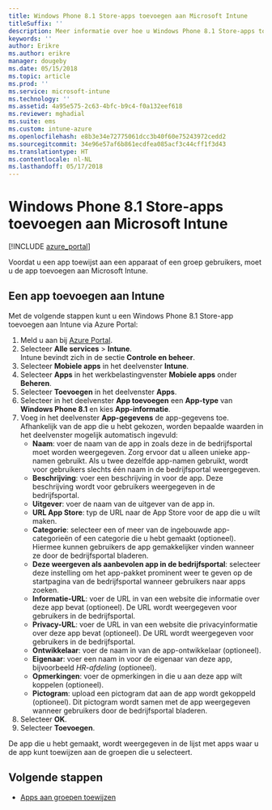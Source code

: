 ```yaml
---
title: Windows Phone 8.1 Store-apps toevoegen aan Microsoft Intune
titleSuffix: ''
description: Meer informatie over hoe u Windows Phone 8.1 Store-apps toevoegt aan Microsoft Intune.
keywords: ''
author: Erikre
ms.author: erikre
manager: dougeby
ms.date: 05/15/2018
ms.topic: article
ms.prod: ''
ms.service: microsoft-intune
ms.technology: ''
ms.assetid: 4a95e575-2c63-4bfc-b9c4-f0a132eef618
ms.reviewer: mghadial
ms.suite: ems
ms.custom: intune-azure
ms.openlocfilehash: e8b3e34e72775061dcc3b40f60e75243972cedd2
ms.sourcegitcommit: 34e96e57af6b861ecdfea085acf3c44cff1f3d43
ms.translationtype: HT
ms.contentlocale: nl-NL
ms.lasthandoff: 05/17/2018
---
```

# <a name="add-windows-phone-81-store-apps-to-microsoft-intune"></a>Windows Phone 8.1 Store-apps toevoegen aan Microsoft Intune

[!INCLUDE [azure_portal](./includes/azure_portal.md)]

Voordat u een app toewijst aan een apparaat of een groep gebruikers, moet u de app toevoegen aan Microsoft Intune. 

## <a name="add-an-app-to-intune"></a>Een app toevoegen aan Intune
Met de volgende stappen kunt u een Windows Phone 8.1 Store-app toevoegen aan Intune via Azure Portal:

1. Meld u aan bij [Azure Portal](https://portal.azure.com).
2. Selecteer **Alle services** > **Intune**.  
    Intune bevindt zich in de sectie **Controle en beheer**.
3. Selecteer **Mobiele apps** in het deelvenster **Intune**.
4. Selecteer **Apps** in het werkbelastingvenster **Mobiele apps** onder **Beheren**.
5. Selecteer **Toevoegen** in het deelvenster **Apps**.
6. Selecteer in het deelvenster **App toevoegen** een **App-type** van **Windows Phone 8.1** en kies **App-informatie**.
7. Voeg in het deelvenster **App-gegevens** de app-gegevens toe. Afhankelijk van de app die u hebt gekozen, worden bepaalde waarden in het deelvenster mogelijk automatisch ingevuld:
    - **Naam**: voer de naam van de app in zoals deze in de bedrijfsportal moet worden weergegeven. Zorg ervoor dat u alleen unieke app-namen gebruikt. Als u twee dezelfde app-namen gebruikt, wordt voor gebruikers slechts één naam in de bedrijfsportal weergegeven.
    - **Beschrijving**: voer een beschrijving in voor de app. Deze beschrijving wordt voor gebruikers weergegeven in de bedrijfsportal.
    - **Uitgever**: voer de naam van de uitgever van de app in.
    - **URL App Store**: typ de URL naar de App Store voor de app die u wilt maken.
    - **Categorie**: selecteer een of meer van de ingebouwde app-categorieën of een categorie die u hebt gemaakt (optioneel). Hiermee kunnen gebruikers de app gemakkelijker vinden wanneer ze door de bedrijfsportal bladeren.
    - **Deze weergeven als aanbevolen app in de bedrijfsportal**: selecteer deze instelling om het app-pakket prominent weer te geven op de startpagina van de bedrijfsportal wanneer gebruikers naar apps zoeken.
    - **Informatie-URL**: voer de URL in van een website die informatie over deze app bevat (optioneel). De URL wordt weergegeven voor gebruikers in de bedrijfsportal.
    - **Privacy-URL**: voer de URL in van een website die privacyinformatie over deze app bevat (optioneel). De URL wordt weergegeven voor gebruikers in de bedrijfsportal.
    - **Ontwikkelaar**: voer de naam in van de app-ontwikkelaar (optioneel).
    - **Eigenaar**: voer een naam in voor de eigenaar van deze app, bijvoorbeeld *HR-afdeling* (optioneel).
    - **Opmerkingen**: voer de opmerkingen in die u aan deze app wilt koppelen (optioneel).
    - **Pictogram**: upload een pictogram dat aan de app wordt gekoppeld (optioneel). Dit pictogram wordt samen met de app weergegeven wanneer gebruikers door de bedrijfsportal bladeren.
8. Selecteer **OK**.
9. Selecteer **Toevoegen**.

De app die u hebt gemaakt, wordt weergegeven in de lijst met apps waar u de app kunt toewijzen aan de groepen die u selecteert.

## <a name="next-steps"></a>Volgende stappen

- [Apps aan groepen toewijzen](apps-deploy.md)

